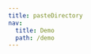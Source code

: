 ```yaml
---
title: pasteDirectory
nav:
  title: Demo
  path: /demo
---
```


<code src="../examples/pasteDirectory.tsx"/></code>

